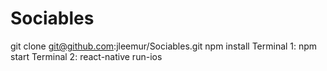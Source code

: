 # Sociables

git clone git@github.com:jleemur/Sociables.git
npm install
Terminal 1: npm start
Terminal 2: react-native run-ios
